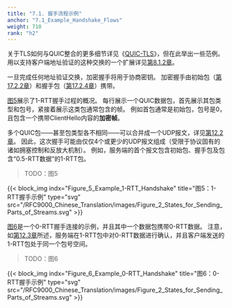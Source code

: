 ```yaml
---
title: "7.1. 握手流程示例"
anchor: "7.1_Example_Handshake_Flows"
weight: 710
rank: "h2"
---
```


关于TLS如何与QUIC整合的更多细节详见《[QUIC-TLS](https://www.rfc-editor.org/info/rfc9001)》，但在此举出一些范例。
用以支持客户端地址验证的这种交换的一个扩展详见[第8.1.2章](#8.1.2_Address_Validation_Using_Retry_Packets)。

一旦完成任何地址验证交换，加密握手将用于协商密钥。
加密握手由初始包（[第17.2.2章](#17.2.2_Initial_Packet)）和握手包（[第17.2.4章](#17.2.4_Handshake_Packet)）携带。

[图5](#Figure_5_Example_1-RTT_Handshake)展示了1-RTT握手过程的概况。
每行展示一个QUIC数据包，首先展示其包类型和包号，紧接着展示这类包通常包含的帧。
例如首包通常是初始包，包号是0，且包含一个携带ClientHello内容的**加密帧**。

多个QUIC包——甚至包类型各不相同——可以合并成一个UDP报文，详见[第12.2章](#12.2_Coalescing_Packets)。
因此，这次握手可能由仅仅4个或更少的UDP报文组成（受限于协议固有的诸如拥塞控制和反放大机制）。
例如，服务端的首个报文包含初始包、握手包及包含“0.5-RTT数据”的1-RTT包。

> TODO：图5

{{< block_img
indx="Figure_5_Example_1-RTT_Handshake"
title="图5：1-RTT握手示例"
type="svg"
src="/RFC9000_Chinese_Translation/images/Figure_2_States_for_Sending_Parts_of_Streams.svg" >}}

[图6](#Figure_6_Example_0-RTT_Handshake)是一个0-RTT握手连接的示例，并且其中一个数据包携带0-RTT数据。
注意，如[第12.3章](#12.3_Packet_Numbers)所述，服务端在1-RTT包中对0-RTT数据进行确认，并且客户端发送的1-RTT包处于同一个包号空间。

> TODO：图6

{{< block_img
indx="Figure_6_Example_0-RTT_Handshake"
title="图6：0-RTT握手示例"
type="svg"
src="/RFC9000_Chinese_Translation/images/Figure_2_States_for_Sending_Parts_of_Streams.svg" >}}
